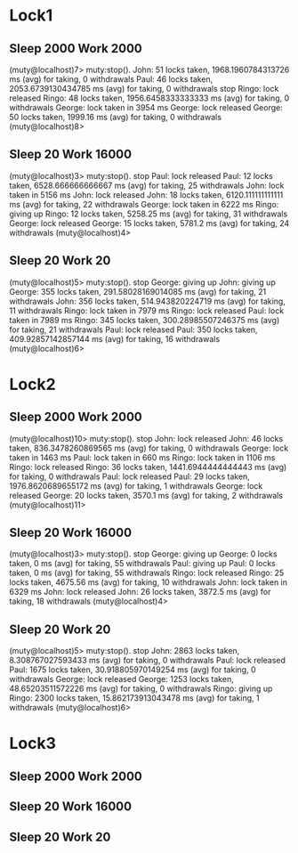 # Lock1

## Sleep 2000 Work 2000

(muty@localhost)7> muty:stop().
John: 51 locks taken, 1968.1960784313726 ms (avg) for taking, 0 withdrawals
Paul: 46 locks taken, 2053.6739130434785 ms (avg) for taking, 0 withdrawals
stop
Ringo: lock released
Ringo: 48 locks taken, 1956.6458333333333 ms (avg) for taking, 0 withdrawals
George: lock taken in 3954 ms
George: lock released
George: 50 locks taken, 1999.16 ms (avg) for taking, 0 withdrawals
(muty@localhost)8>


## Sleep 20 Work 16000
(muty@localhost)3> muty:stop().
stop
Paul: lock released
Paul: 12 locks taken, 6528.666666666667 ms (avg) for taking, 25 withdrawals
John: lock taken in 5156 ms
John: lock released
John: 18 locks taken, 6120.111111111111 ms (avg) for taking, 22 withdrawals
George: lock taken in 6222 ms
Ringo: giving up
Ringo: 12 locks taken, 5258.25 ms (avg) for taking, 31 withdrawals
George: lock released
George: 15 locks taken, 5781.2 ms (avg) for taking, 24 withdrawals
(muty@localhost)4>


## Sleep 20 Work 20
(muty@localhost)5> muty:stop().
stop
George: giving up
John: giving up
George: 355 locks taken, 291.58028169014085 ms (avg) for taking, 21 withdrawals
John: 356 locks taken, 514.943820224719 ms (avg) for taking, 11 withdrawals
Ringo: lock taken in 7979 ms
Ringo: lock released
Paul: lock taken in 7989 ms
Ringo: 345 locks taken, 300.28985507246375 ms (avg) for taking, 21 withdrawals
Paul: lock released
Paul: 350 locks taken, 409.92857142857144 ms (avg) for taking, 16 withdrawals
(muty@localhost)6>

# Lock2

## Sleep 2000 Work 2000
(muty@localhost)10> muty:stop().
stop
John: lock released
John: 46 locks taken, 836.3478260869565 ms (avg) for taking, 0 withdrawals
George: lock taken in 1463 ms
Paul: lock taken in 660 ms
Ringo: lock taken in 1106 ms
Ringo: lock released
Ringo: 36 locks taken, 1441.6944444444443 ms (avg) for taking, 0 withdrawals
Paul: lock released
Paul: 29 locks taken, 1976.8620689655172 ms (avg) for taking, 1 withdrawals
George: lock released
George: 20 locks taken, 3570.1 ms (avg) for taking, 2 withdrawals
(muty@localhost)11>

## Sleep 20 Work 16000
(muty@localhost)3> muty:stop().
stop
George: giving up
George: 0 locks taken, 0 ms (avg) for taking, 55 withdrawals
Paul: giving up
Paul: 0 locks taken, 0 ms (avg) for taking, 55 withdrawals
Ringo: lock released
Ringo: 25 locks taken, 4675.56 ms (avg) for taking, 10 withdrawals
John: lock taken in 6329 ms
John: lock released
John: 26 locks taken, 3872.5 ms (avg) for taking, 18 withdrawals
(muty@localhost)4>

## Sleep 20 Work 20
(muty@localhost)5> muty:stop().
stop
John: 2863 locks taken, 8.308767027593433 ms (avg) for taking, 0 withdrawals
Paul: lock released
Paul: 1675 locks taken, 30.918805970149254 ms (avg) for taking, 0 withdrawals
George: lock released
George: 1253 locks taken, 48.65203511572226 ms (avg) for taking, 0 withdrawals
Ringo: giving up
Ringo: 2300 locks taken, 15.862173913043478 ms (avg) for taking, 1 withdrawals
(muty@localhost)6>

# Lock3

## Sleep 2000 Work 2000

## Sleep 20 Work 16000

## Sleep 20 Work 20
